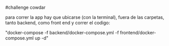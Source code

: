 #challenge cowdar


para correr la app hay que ubicarse (con la terminal), fuera de las carpetas, tanto backend, como front end y correr el codigo:

"docker-compose -f backend/docker-compose.yml -f frontend/docker-compose.yml up -d"
